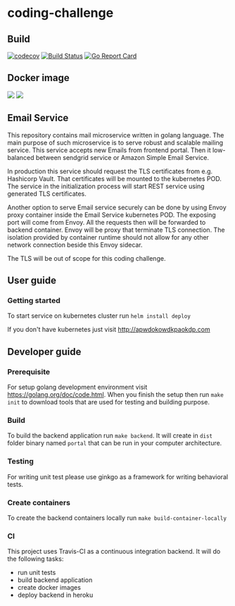 # coding-challenge

## Build
[![codecov](https://codecov.io/gh/RafalKorepta/coding-challenge/branch/master/graph/badge.svg)](https://codecov.io/gh/RafalKorepta/coding-challenge)
[![Build Status](https://travis-ci.org/RafalKorepta/coding-challenge.svg?branch=master)](https://travis-ci.org/RafalKorepta/coding-challenge)
[![Go Report Card](https://goreportcard.com/badge/github.com/RafalKorepta/coding-challenge)](https://goreportcard.com/report/github.com/RafalKorepta/coding-challenge)

## Docker image
[![](https://images.microbadger.com/badges/image/rafalkorepta/coding-challenge-backend:v0.0.1-3-gedbcbe4.svg)](https://microbadger.com/images/rafalkorepta/coding-challenge-backend:v0.0.1-3-gedbcbe4 "Get your own image badge on microbadger.com")
[![](https://images.microbadger.com/badges/version/rafalkorepta/coding-challenge-backend:v0.0.1-3-gedbcbe4.svg)](https://microbadger.com/images/rafalkorepta/coding-challenge-backend:v0.0.1-3-gedbcbe4 "Get your own version badge on microbadger.com")

## Email Service
This repository contains mail microservice written in golang language. The main purpose of 
such microservice is to serve robust and scalable mailing service. This service accepts new Emails
from frontend portal. Then it low-balanced between sendgrid service or Amazon Simple Email Service.

In production this service should request the TLS certificates from e.g. Hashicorp Vault.
That certificates will be mounted to the kubernetes POD. The service in the initialization process
will start REST service using generated TLS certificates.

Another option to serve Email service securely can be done by using Envoy proxy container inside 
the Email Service kubernetes POD. The exposing port will come from Envoy. All the requests then 
will be forwarded to backend container. Envoy will be proxy that terminate TLS connection. 
The isolation provided by container runtime should not allow for any other network connection 
beside this Envoy sidecar.

The TLS will be out of scope for this coding challenge.

## User guide

### Getting started
To start service on kubernetes cluster run `helm install deploy` 

If you don't have kubernetes just visit http://apwdokowdkpaokdp.com

## Developer guide

### Prerequisite
For setup golang development environment visit https://golang.org/doc/code.html.
When you finish the setup then run `make init` to download tools that are used for testing and building purpose.

### Build
To build the backend application run `make backend`. It will create in `dist` folder binary named `portal` 
that can be run in your computer architecture.

### Testing
For writing unit test please use ginkgo as a framework for writing behavioral tests.

### Create containers
To create the backend containers locally run `make build-container-locally`

### CI
This project uses Travis-CI as a continuous integration backend. It will do the following tasks:
- run unit tests
- build backend application
- create docker images
- deploy backend in heroku
